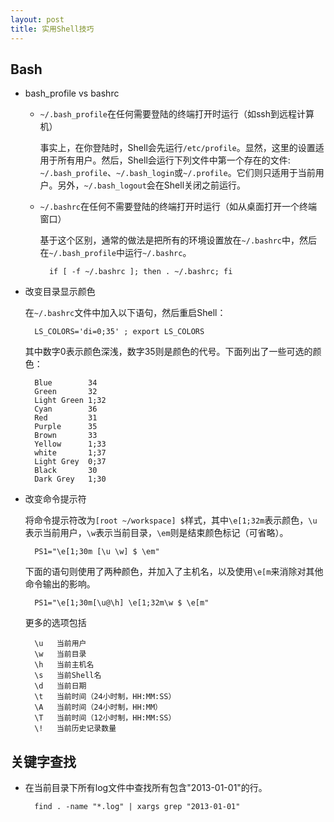 ```yaml
---
layout: post
title: 实用Shell技巧
---
```


Bash
-------
- bash_profile vs bashrc

	- `~/.bash_profile`在任何需要登陆的终端打开时运行（如ssh到远程计算机）
		
		事实上，在你登陆时，Shell会先运行`/etc/profile`。显然，这里的设置适用于所有用户。然后，Shell会运行下列文件中第一个存在的文件:` ~/.bash_profile`、`~/.bash_login`或`~/.profile`。它们则只适用于当前用户。另外，`~/.bash_logout`会在Shell关闭之前运行。

	- `~/.bashrc`在任何不需要登陆的终端打开时运行（如从桌面打开一个终端窗口）
		
		基于这个区别，通常的做法是把所有的环境设置放在`~/.bashrc`中，然后在`~/.bash_profile`中运行`~/.bashrc`。

			if [ -f ~/.bashrc ]; then . ~/.bashrc; fi

- 改变目录显示颜色
	
	在`~/.bashrc`文件中加入以下语句，然后重启Shell：

		LS_COLORS='di=0;35' ; export LS_COLORS

	其中数字0表示颜色深浅，数字35则是颜色的代号。下面列出了一些可选的颜色：

		Blue		34
		Green		32
		Light Green	1;32
		Cyan		36
		Red			31
		Purple		35
		Brown		33
		Yellow		1;33
		white		1;37
		Light Grey	0;37
		Black		30
		Dark Grey	1;30

- 改变命令提示符

	将命令提示符改为`[root ~/workspace] $`样式，其中`\e[1;32m`表示颜色，`\u`表示当前用户，`\w`表示当前目录，`\em`则是结束颜色标记（可省略）。

		PS1="\e[1;30m [\u \w] $ \em"

	下面的语句则使用了两种颜色，并加入了主机名，以及使用`\e[m`来消除对其他命令输出的影响。
	
		PS1="\e[1;30m[\u@\h] \e[1;32m\w $ \e[m"

	更多的选项包括

		\u   当前用户
		\w   当前目录
		\h   当前主机名
		\s   当前Shell名
		\d   当前日期
		\t   当前时间（24小时制，HH:MM:SS）
		\A   当前时间（24小时制，HH:MM）
		\T   当前时间（12小时制，HH:MM:SS）
		\!   当前历史记录数量

关键字查找
--------
- 在当前目录下所有log文件中查找所有包含"2013-01-01"的行。

		find . -name "*.log" | xargs grep "2013-01-01"


